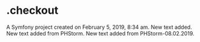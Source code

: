 .checkout
=========

A Symfony project created on February 5, 2019, 8:34 am.
New text added.
New text added from PHStorm.
New text added from PHStorm-08.02.2019.
